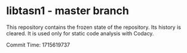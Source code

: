 # libtasn1 - master branch

This repository contains the frozen state of the repository.
Its history is cleared. It is used only for static code
analysis with Codacy.

Commit Time: 1715619737